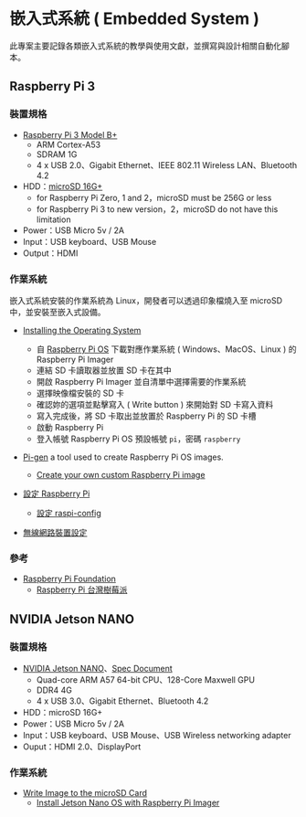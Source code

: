 # 嵌入式系統 ( Embedded System )

此專案主要記錄各類嵌入式系統的教學與使用文獻，並撰寫與設計相關自動化腳本。

## Raspberry Pi 3

### 裝置規格

+ [Raspberry Pi 3 Model B+](https://static.raspberrypi.org/files/product-briefs/Raspberry-Pi-Model-Bplus-Product-Brief.pdf)
    - ARM Cortex-A53
    - SDRAM 1G
    - 4 x USB 2.0、Gigabit Ethernet、IEEE 802.11 Wireless LAN、Bluetooth 4.2
+ HDD：[microSD 16G+](https://www.raspberrypi.com/documentation/computers/getting-started.html#sd-cards)
    - for Raspberry Pi Zero, 1 and 2，microSD must be 256G or less
    - for Raspberry Pi 3 to new version，2，microSD do not have this limitation
+ Power：USB Micro 5v / 2A
+ Input：USB keyboard、USB Mouse
+ Output：HDMI

### 作業系統

嵌入式系統安裝的作業系統為 Linux，開發者可以透過印象檔燒入至 microSD 中，並安裝至嵌入式設備。

+ [Installing the Operating System](https://github.com/raspberrypi/documentation/blob/develop/documentation/asciidoc/computers/getting-started/installing-from-an-image.adoc)
    - 自 [Raspberry Pi OS](https://www.raspberrypi.com/software/) 下載對應作業系統 ( Windows、MacOS、Linux ) 的 Raspberry Pi Imager
    - 連結 SD 卡讀取器並放置 SD 卡在其中
    - 開啟 Raspberry Pi Imager 並自清單中選擇需要的作業系統
    - 選擇映像檔安裝的 SD 卡
    - 確認妳的選項並點擊寫入 ( Write button ) 來開始對 SD 卡寫入資料
    - 寫入完成後，將 SD 卡取出並放置於 Raspberry Pi 的 SD 卡槽
    - 啟動 Raspberry Pi
    - 登入帳號 Raspberry Pi OS 預設帳號 ```pi```，密碼 ```raspberry```

+ [Pi-gen](https://github.com/RPi-Distro/pi-gen) a tool used to create Raspberry Pi OS images.
    - [Create your own custom Raspberry Pi image](https://opensource.com/article/21/7/custom-raspberry-pi-image)

+ [設定 Raspberry Pi](https://www.raspberrypi.com/documentation/computers/configuration.html)
    - [設定 raspi-config](http://korewa72.blogspot.com/2018/08/raspi-config-raspberry-pi-3b.html)

+ [無線網路裝置設定](./docs/wlan.md)

### 參考

+ [Raspberry Pi Foundation](https://www.raspberrypi.org/)
    - [Raspberry Pi 台灣樹莓派](https://www.raspberrypi.com.tw/)

## NVIDIA Jetson NANO

### 裝置規格

+ [NVIDIA Jetson NANO](https://elinux.org/Jetson_Nano)、[Spec Document](https://developer.download.nvidia.com/assets/embedded/secure/jetson/Nano/docs/NV_Jetson_Nano_Developer_Kit_User_Guide.pdf?5oddmTH4mRABebvgkzlp8nhAsGJDSTrlRGeY5NTB16Wj59jjcduh0-v1Y2CHE0NIm1FObRt6dC9HWWSwhLD0MZ9UJrXQtV6YGdC1daRjcbEuWYyQv7d62jBeQIj5mTYlDIZyeBGFANsdOyphz5m74d27nTHggm40WBdERJIXL601GEXheXMrFj0iGpbC7UiM19Q&t=eyJscyI6ImdzZW8iLCJsc2QiOiJodHRwczpcL1wvd3d3Lmdvb2dsZS5jb21cLyJ9)
    - Quad-core ARM A57 64-bit CPU、128-Core Maxwell GPU
    - DDR4 4G
    - 4 x USB 3.0、Gigabit Ethernet、Bluetooth 4.2
+ HDD：microSD 16G+
+ Power：USB Micro 5v / 2A
+ Input：USB keyboard、USB Mouse、USB Wireless networking adapter
+ Ouput：HDMI 2.0、DisplayPort

### 作業系統

+ [Write Image to the microSD Card](https://developer.nvidia.com/embedded/learn/get-started-jetson-nano-devkit#write)
    - [Install Jetson Nano OS with Raspberry Pi Imager](https://www.zagrosrobotics.com/shop/custom.aspx?recid=102)
